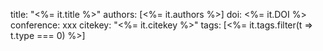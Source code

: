 title: "<%= it.title %>"
authors: [<%= it.authors %>]
doi: <%= it.DOI %>
conference: xxx
citekey: "<%= it.citekey %>"
tags: [<%= it.tags.filter(t => t.type === 0) %>]